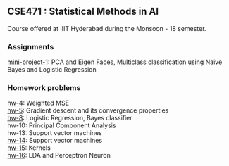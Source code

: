 ## CSE471 : Statistical Methods in AI

Course offered at IIIT Hyderabad during the Monsoon - 18 semester.

### Assignments

[mini-project-1](./mini-project-1/): PCA and Eigen Faces, Multiclass classification using Naive Bayes and Logistic Regression

### Homework problems

[hw-4](./hw4/): Weighted MSE<br>
[hw-5](./hw5/): Gradient descent and its convergence properties<br>
[hw-8](./hw8/): Logistic Regression, Bayes classifier <br>
hw-10: Principal Component Analysis<br>
hw-13: Support vector machines<br>
[hw-14](./hw14/): Support vector machines<br>
[hw-15](./hw15/): Kernels<br>
[hw-16](./hw16/): LDA and Perceptron Neuron
